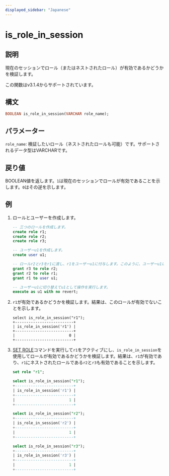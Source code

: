 ```yaml
---
displayed_sidebar: "Japanese"
---
```


# is_role_in_session

## 説明

現在のセッションでロール（またはネストされたロール）が有効であるかどうかを検証します。

この関数はv3.1.4からサポートされています。

## 構文

```Haskell
BOOLEAN is_role_in_session(VARCHAR role_name);
```

## パラメーター

`role_name`: 検証したいロール（ネストされたロールも可能）です。サポートされるデータ型はVARCHARです。

## 戻り値

BOOLEAN値を返します。`1`は現在のセッションでロールが有効であることを示します。`0`はその逆を示します。

## 例

1. ロールとユーザーを作成します。

   ```sql
   -- 三つのロールを作成します。
   create role r1;
   create role r2;
   create role r3;

   -- ユーザーu1を作成します。
   create user u1;

   -- ロールr2とr3をr1に渡し、r1をユーザーu1に付与します。このように、ユーザーu1はr1、r2、r3の三つのロールを持ちます。
   grant r3 to role r2;
   grant r2 to role r1;
   grant r1 to user u1;

   -- ユーザーu1に切り替えてu1として操作を実行します。
   execute as u1 with no revert;
   ```

2. `r1`が有効であるかどうかを検証します。結果は、このロールが有効でないことを示します。

   ```plaintext
   select is_role_in_session("r1");
   +--------------------------+
   | is_role_in_session('r1') |
   +--------------------------+
   |                        0 |
   +--------------------------+
   ```

3. [SET ROLE](../../sql-statements/account-management/SET_ROLE.md)コマンドを実行して`r1`をアクティブにし、`is_role_in_session`を使用してロールが有効であるかどうかを検証します。結果は、`r1`が有効であり、`r1`にネストされたロールである`r2`と`r3`も有効であることを示します。

   ```sql
   set role "r1";

   select is_role_in_session("r1");
   +--------------------------+
   | is_role_in_session('r1') |
   +--------------------------+
   |                        1 |
   +--------------------------+

   select is_role_in_session("r2");
   +--------------------------+
   | is_role_in_session('r2') |
   +--------------------------+
   |                        1 |
   +--------------------------+

   select is_role_in_session("r3");
   +--------------------------+
   | is_role_in_session('r3') |
   +--------------------------+
   |                        1 |
   +--------------------------+
   ```